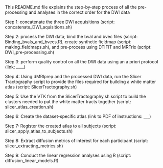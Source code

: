 This README.md file explains the step-by-step process of all the pre-processing and analyses in the correct order for the DWI data

Step 1: concatenate the three DWI acquisitions (script: concatenate_DWI_aquisitions.sh)

Step 2: process the DWI data; bind the bval and bvec files (script: Binding_bvals_and_bvecs.R), create synthetic fieldmap (script: making_fieldmaps.sh), and pre-process using DTIFIT and MRTrix (script: DWI_pre-processing.sh)

Step 3: perform quality control on all the DWI data using an a priori protocol (link: ____)

Step 4: Using dMRIprep and the processed DWI data, run the Slicer Tractography script to provide the files required for building a white matter atlas (script: SlicerTractography.sh)

Step 5: Use the VTK from the SlicerTractography.sh script to build the clusters needed to put the white matter tracts together (script: slicer_atlas_creation.sh)

Step 6: Create the dataset-specific atlas (link to PDF of instructions: ___)

Step 7: Register the created atlas to all subjects (script: slicer_apply_atlas_to_subjects.sh)

Step 8: Extract diffusion metrics of interest for each participant (script: slicer_extracting_metrics.sh)

Step 9: Conduct the linear regression analyses using R (script: diffusion_linear_models.R)
